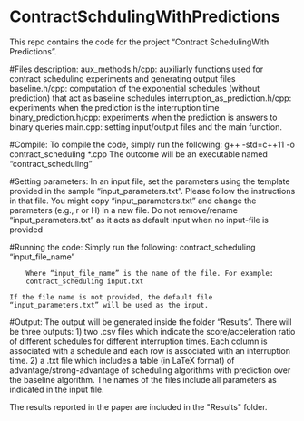 # ContractSchdulingWithPredictions

This repo contains the code for the project “Contract SchedulingWith Predictions”.


#Files description:
	aux_methods.h/cpp: auxiliarly functions used for contract scheduling experiments and generating output files
	baseline.h/cpp: computation of the exponential schedules (without prediction) that act as baseline schedules 
	interruption_as_prediction.h/cpp: experiments when the prediction is the interruption time
	binary_prediction.h/cpp: experiments when the prediction is answers to binary queries
	main.cpp: setting input/output files and the main function.


#Compile: 
	To compile the code, simply run the following:
		g++ -std=c++11 -o contract_scheduling *.cpp
	The outcome will be an executable named “contract_scheduling”


#Setting parameters:
	In an input file, set the parameters using the template provided in the sample “input_parameters.txt”. Please follow the instructions in that file.
	You might copy “input_parameters.txt” and change the parameters (e.g., r or H) in a new file. 
	Do not remove/rename “input_parameters.txt” as it acts as default input when no input-file is provided


#Running the code:
	Simply run the following:
		contract_scheduling “input_file_name”

        Where “input_file_name” is the name of the file. For example: 	
		contract_scheduling input.txt

	If the file name is not provided, the default file “input_parameters.txt” will be used as the input.


#Output:
	The output will be generated inside the folder “Results”. 
	There will be three outputs: 
		1) two .csv files which indicate the score/acceleration ratio of different schedules for different interruption times. Each column is associated with a schedule and each row is associated with an interruption time. 
		2) a .txt file which includes a table (in LaTeX format) of advantage/strong-advantage of scheduling algorithms with prediction over the baseline algorithm.
	The names of the files include all parameters as indicated in the input file.

The results reported in the paper are included in the "Results" folder.





